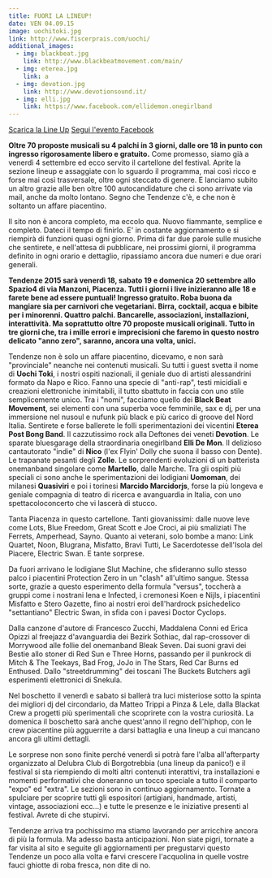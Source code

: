 ```yaml
---
title: FUORI LA LINE­UP!
date: VEN 04.09.15
image: uochitoki.jpg
link: http://www.fiscerprais.com/uochi/
additional_images:
  - img: blackbeat.jpg
    link: http://www.blackbeatmovement.com/main/
  - img: eterea.jpg
    link: a
  - img: devotion.jpg
    link: http://www.devotionsound.it/
  - img: elli.jpg
    link: https://www.facebook.com/ellidemon.onegirlband
---
```


<a href="/pdf/lista_band.pdf" target="_blank">Scarica la Line Up</a>
<a href="https://www.facebook.com/events/461045754071467/" target="_blank">Segui l'evento Facebook</a>

**Oltre 70 proposte musicali su 4 palchi in 3 giorni, dalle ore 18 in punto con ingresso rigorosamente libero e gratuito.** Come promesso, siamo già a venerdì 4 settembre ed ecco servito il cartellone del festival. Aprite la sezione line­up e assaggiate con lo sguardo il programma, mai così ricco e forse mai così trasversale, oltre ogni steccato di genere. E lanciamo subito un altro grazie alle ben oltre 100 auto­candidature che ci sono arrivate via mail, anche da molto lontano. Segno che Tendenze c'è, e che non è soltanto un affare piacentino.

Il sito non è ancora completo, ma eccolo qua. Nuovo fiammante, semplice e completo. Dateci il tempo di finirlo. E' in costante aggiornamento e si riempirà di funzioni quasi ogni giorno. Prima di far due parole sulle musiche che sentirete, e nell'attesa di pubblicare, nei prossimi giorni, il programma definito in ogni orario e dettaglio, ripassiamo ancora due numeri e due orari generali.

**Tendenze 2015 sarà venerdì 18, sabato 19 e domenica 20 settembre allo Spazio4 di via Manzoni, Piacenza. Tutti i giorni i live inizieranno alle 18 e farete bene ad essere puntuali! Ingresso gratuito. Roba buona da mangiare sia per carnivori che vegetariani. Birra, cocktail, acqua e bibite per i minorenni. Quattro palchi. Bancarelle, associazioni, installazioni, interattività. Ma soprattutto oltre 70 proposte musicali originali. Tutto in tre giorni che, tra i mille errori e imprecisioni che faremo in questo nostro delicato "anno zero", saranno, ancora una volta, unici.**

Tendenze non è solo un affare piacentino, dicevamo, e non sarà "provinciale" neanche nei contenuti musicali. Su tutti i guest svetta il nome di **Uochi Toki**, i nostri ospiti nazionali, il geniale duo di artisti alessandrini formato da Napo e Rico. Fanno una specie di "anti-rap", testi micidiali e creazioni elettroniche inimitabili, il tutto sbattuto in faccia con uno stile semplicemente unico. Tra i "nomi", facciamo quello dei **Black Beat Movement**, sei elementi con una superba voce femminile, sax e dj, per una immersione nel nu­soul e nu­funk più black e più carico di groove del Nord Italia. Sentirete e forse ballerete le folli sperimentazioni dei vicentini **Eterea Post Bong Band**. Il cazzutissimo rock alla Deftones dei veneti **Devotion**. Le sparate blues­garage della straordinaria one­girl­band **Elli De Mon**. Il delizioso cantautorato "indie" di **Nico** (l'ex Flyin' Dolly che suona il basso con Dente). Le trapanate pesanti degli **Zolle**. Le sorprendenti evoluzioni di un batterista one­man­band singolare come **Martello**, dalle Marche. Tra gli ospiti più speciali ci sono anche le sperimentazioni dei lodigiani **Uomoman**, dei milanesi **Quasiviri** e poi i torinesi **Marcido Marcidorjs**, forse la più longeva e geniale compagnia di teatro di ricerca e avanguardia in Italia, con uno spettacolo­concerto che vi lascerà di stucco.

Tanta Piacenza in questo cartellone. Tanti giovanissimi: dalle nuove leve come Lots, Blue Freedom, Great Scott e Joe Croci, ai più smaliziati The Ferrets, Amperhead, Sayno. Quanto ai veterani, solo bombe a mano: Link Quartet, Noon, Blugrana, Misfatto, Bravi Tutti, Le Sacerdotesse dell'Isola del Piacere, Electric Swan. E tante sorprese.

Da fuori arrivano le lodigiane Slut Machine, che sfideranno sullo stesso palco i piacentini Protection Zero in un "clash" all'ultimo sangue. Stessa sorte, grazie a questo esperimento della formula "versus", toccherà a gruppi come i nostrani Iena e Infected, i cremonesi Koen e Nijls, i piacentini Misfatto e Stero Gazette, fino ai nostri eroi dell'hard­rock psichedelico "settantiano" Electric Swan, in sfida con i pavesi Doctor Cyclops.

Dalla canzone d'autore di Francesco Zucchi, Maddalena Conni ed Erica Opizzi al free­jazz d'avanguardia dei Bezirk Sothiac, dal rap-crossover di Morrywood alle follie del one­man­band Bleak Seven. Dai suoni gravi dei Bestie allo stoner di Red Sun e Three Horns, passando per il punk­rock di Mitch & The Teekays, Bad Frog, Jo­Jo in The Stars, Red Car Burns ed Enthused. Dallo "street­drumming" dei toscani The Buckets Butchers agli esperimenti elettronici di Snekula.

Nel boschetto il venerdì e sabato si ballerà tra luci misteriose sotto la spinta dei migliori dj del circondario, da Matteo Trippi a Pinza & Lele, dalla Blackat Crew a progetti più sperimentali che scoprirete con la vostra curiosità. La domenica il boschetto sarà anche quest'anno il regno dell'hip­hop, con le crew piacentine più agguerrite a darsi battaglia e una line­up a cui mancano ancora gli ultimi dettagli.

Le sorprese non sono finite perché venerdì si potrà fare l'alba all'after­party organizzato al Delubra Club di Borgotrebbia (una line­up da panico!) e il festival si sta riempiendo di molti altri contenuti interattivi, tra installazioni e momenti performativi che doneranno un tocco speciale a tutto il comparto "expo" ed "extra". Le sezioni sono in continuo aggiornamento. Tornate a spulciare per scoprire tutti gli espositori (artigiani, handmade, artisti, vintage, associazioni ecc...) e tutte le presenze e le iniziative presenti al festival. Avrete di che stupirvi.

Tendenze arriva tra pochissimo ma stiamo lavorando per arricchire ancora di più la formula. Ma adesso basta anticipazioni. Non siate pigri, tornate a far visita al sito e seguite gli aggiornamenti per pregustarvi questo Tendenze un poco alla volta e farvi crescere l'acquolina in quelle vostre fauci ghiotte di roba fresca, non dite di no.

